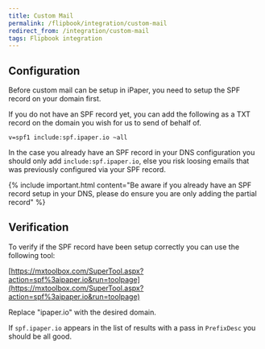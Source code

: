 ```yaml
---
title: Custom Mail
permalink: /flipbook/integration/custom-mail
redirect_from: /integration/custom-mail
tags: Flipbook integration
---
```


## Configuration

Before custom mail can be setup in iPaper, you need to setup the SPF record on your domain first.

If you do not have an SPF record yet, you can add the following as a TXT record on the domain you wish for us to send of behalf of.

```
v=spf1 include:spf.ipaper.io ~all
```

In the case you already have an SPF record in your DNS configuration you should only add `include:spf.ipaper.io`, else you risk loosing emails that was previously configured via your SPF record.

{% include important.html content="Be aware if you already have an SPF record setup in your DNS, please do ensure you are only adding the partial record" %}

## Verification

To verify if the SPF record have been setup correctly you can use the following tool:

[https://mxtoolbox.com/SuperTool.aspx?action=spf%3aipaper.io&run=toolpage](https://mxtoolbox.com/SuperTool.aspx?action=spf%3aipaper.io&run=toolpage)

Replace "ipaper.io" with the desired domain.

If `spf.ipaper.io` appears in the list of results with a pass in `PrefixDesc` you should be all good.